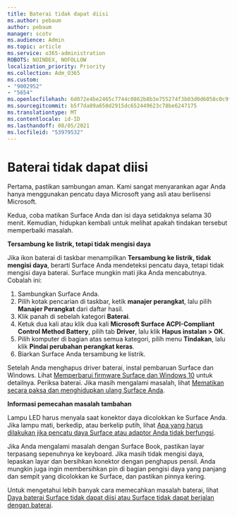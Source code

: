 ```yaml
---
title: Baterai tidak dapat diisi
ms.author: pebaum
author: pebaum
manager: scotv
ms.audience: Admin
ms.topic: article
ms.service: o365-administration
ROBOTS: NOINDEX, NOFOLLOW
localization_priority: Priority
ms.collection: Adm_O365
ms.custom:
- "9002952"
- "5654"
ms.openlocfilehash: 6d072e4be2465c7744c0862b8b3e755274f3b03d0d6058c0c9f7bf23bef8abbd
ms.sourcegitcommit: b5f7da89a650d2915dc652449623c78be6247175
ms.translationtype: MT
ms.contentlocale: id-ID
ms.lasthandoff: 08/05/2021
ms.locfileid: "53979532"
---
```

# <a name="battery-wont-charge"></a>Baterai tidak dapat diisi

Pertama, pastikan sambungan aman. Kami sangat menyarankan agar Anda hanya menggunakan pencatu daya Microsoft yang asli atau berlisensi Microsoft.

Kedua, coba matikan Surface Anda dan isi daya setidaknya selama 30 menit. Kemudian, hidupkan kembali untuk melihat apakah tindakan tersebut memperbaiki masalah.

**Tersambung ke listrik, tetapi tidak mengisi daya**

Jika ikon baterai di taskbar menampilkan **Tersambung ke listrik, tidak mengisi daya**, berarti Surface Anda mendeteksi pencatu daya, tetapi tidak mengisi daya baterai. Surface mungkin mati jika Anda mencabutnya. Cobalah ini:

1. Sambungkan Surface Anda.
2. Pilih kotak pencarian di taskbar, ketik **manajer perangkat**, lalu pilih **Manajer Perangkat** dari daftar hasil.
3. Klik panah di sebelah kategori **Baterai**.
4. Ketuk dua kali atau klik dua kali **Microsoft Surface ACPI-Compliant Control Method Battery**, pilih tab **Driver**, lalu klik **Hapus instalan > OK**.
5. Pilih komputer di bagian atas semua kategori, pilih menu **Tindakan**, lalu klik **Pindai perubahan perangkat keras**.
6. Biarkan Surface Anda tersambung ke listrik.

Setelah Anda menghapus driver baterai, instal pembaruan Surface dan Windows. Lihat [Memperbarui firmware Surface dan Windows 10](https://support.microsoft.com/help/4023505) untuk detailnya. Periksa baterai. Jika masih mengalami masalah, lihat [Mematikan secara paksa dan menghidupkan ulang Surface Anda](https://support.microsoft.com/help/4036280/surface-force-a-shut-down-and-restart-your-surface).

**Informasi pemecahan masalah tambahan**

Lampu LED harus menyala saat konektor daya dicolokkan ke Surface Anda. Jika lampu mati, berkedip, atau berkelip putih, lihat [Apa yang harus dilakukan jika pencatu daya Surface atau adaptor Anda tidak berfungsi](https://support.microsoft.com/help/4484763/surface-fix-issues-with-your-power-supply). 

Jika Anda mengalami masalah dengan Surface Book, pastikan layar terpasang sepenuhnya ke keyboard. Jika masih tidak mengisi daya, lepaskan layar dan bersihkan konektor dengan penghapus pensil. Anda mungkin juga ingin membersihkan pin di bagian pengisi daya yang panjang dan sempit yang dicolokkan ke Surface, dan pastikan pinnya kering.

Untuk mengetahui lebih banyak cara memecahkan masalah baterai, lihat [Daya baterai Surface tidak dapat diisi atau Surface tidak dapat berjalan dengan baterai](https://support.microsoft.com/help/4023536/surface-surface-battery-wont-charge).
